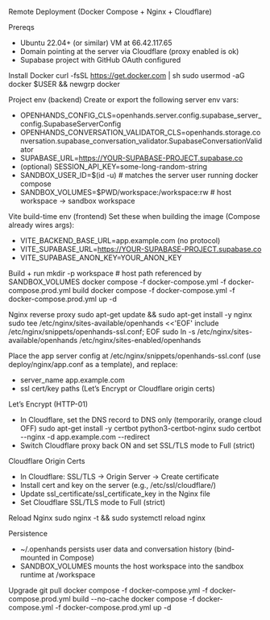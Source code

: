 Remote Deployment (Docker Compose + Nginx + Cloudflare)

Prereqs
- Ubuntu 22.04+ (or similar) VM at 66.42.117.65
- Domain pointing at the server via Cloudflare (proxy enabled is ok)
- Supabase project with GitHub OAuth configured

Install Docker
curl -fsSL https://get.docker.com | sh
sudo usermod -aG docker $USER && newgrp docker

Project env (backend)
Create or export the following server env vars:
- OPENHANDS_CONFIG_CLS=openhands.server.config.supabase_server_config.SupabaseServerConfig
- OPENHANDS_CONVERSATION_VALIDATOR_CLS=openhands.storage.conversation.supabase_conversation_validator.SupabaseConversationValidator
- SUPABASE_URL=https://YOUR-SUPABASE-PROJECT.supabase.co
- (optional) SESSION_API_KEY=some-long-random-string
- SANDBOX_USER_ID=$(id -u)   # matches the server user running docker compose
- SANDBOX_VOLUMES=$PWD/workspace:/workspace:rw   # host workspace -> sandbox workspace

Vite build-time env (frontend)
Set these when building the image (Compose already wires args):
- VITE_BACKEND_BASE_URL=app.example.com  (no protocol)
- VITE_SUPABASE_URL=https://YOUR-SUPABASE-PROJECT.supabase.co
- VITE_SUPABASE_ANON_KEY=YOUR_ANON_KEY

Build + run
mkdir -p workspace  # host path referenced by SANDBOX_VOLUMES
docker compose -f docker-compose.yml -f docker-compose.prod.yml build
docker compose -f docker-compose.yml -f docker-compose.prod.yml up -d

Nginx reverse proxy
sudo apt-get update && sudo apt-get install -y nginx
sudo tee /etc/nginx/sites-available/openhands <<'EOF'
include /etc/nginx/snippets/openhands-ssl.conf;
EOF
sudo ln -s /etc/nginx/sites-available/openhands /etc/nginx/sites-enabled/openhands

Place the app server config at /etc/nginx/snippets/openhands-ssl.conf (use deploy/nginx/app.conf as a template), and replace:
- server_name app.example.com
- ssl cert/key paths (Let’s Encrypt or Cloudflare origin certs)

Let’s Encrypt (HTTP-01)
- In Cloudflare, set the DNS record to DNS only (temporarily, orange cloud OFF)
sudo apt-get install -y certbot python3-certbot-nginx
sudo certbot --nginx -d app.example.com --redirect
- Switch Cloudflare proxy back ON and set SSL/TLS mode to Full (strict)

Cloudflare Origin Certs
- In Cloudflare: SSL/TLS -> Origin Server -> Create certificate
- Install cert and key on the server (e.g., /etc/ssl/cloudflare/)
- Update ssl_certificate/ssl_certificate_key in the Nginx file
- Set Cloudflare SSL/TLS mode to Full (strict)

Reload Nginx
sudo nginx -t && sudo systemctl reload nginx

Persistence
- ~/.openhands persists user data and conversation history (bind-mounted in Compose)
- SANDBOX_VOLUMES mounts the host workspace into the sandbox runtime at /workspace

Upgrade
git pull
docker compose -f docker-compose.yml -f docker-compose.prod.yml build --no-cache
docker compose -f docker-compose.yml -f docker-compose.prod.yml up -d
